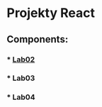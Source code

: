 # Projekty React

## Components:
###   * [Lab02](https://github.com/NeQ34/React/tree/master/12.03.25)
###   * Lab03
###   * Lab04
